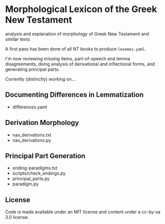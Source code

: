 # Morphological Lexicon of the Greek New Testament

analysis and explanation of morphology of Greek New Testament and similar texts

A first pass has been done of all NT books to produce `lexemes.yaml`.

I'm now reviewing missing items, part-of-speech and lemma disagreements, doing
analysis of derivational and inflectional forms, and generating principal
parts.

Currently (distinctly) working on...

## Documenting Differences in Lemmatization

 - differences.yaml

## Derivation Morphology

 - nav_derivations.txt
 - nav_derivations.py

## Principal Part Generation

 - ending-paradigms.txt
 - scripts/check_endings.py
 - principal_parts.py
 - paradigm.py


## License

Code is made available under an MIT license and content under
a cc-by-sa 3.0 license.
